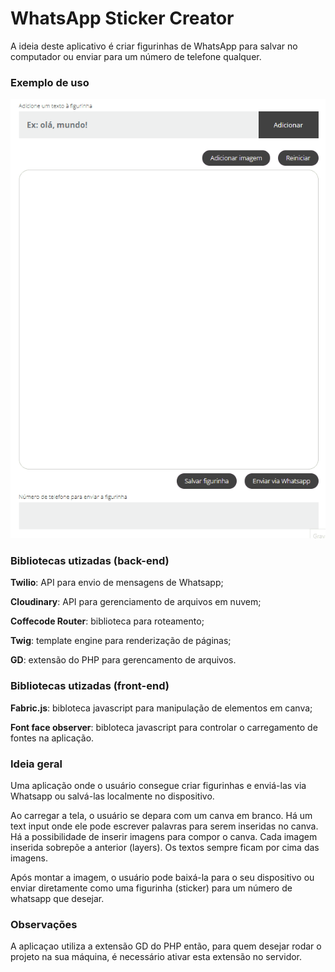 # WhatsApp Sticker Creator

A ideia deste aplicativo é criar figurinhas de WhatsApp para salvar no computador ou enviar para um número de telefone 
qualquer.

### Exemplo de uso
![Meu gif](whatsapp-sticker-creator.gif)

### Bibliotecas utizadas (back-end)
<p><b>Twilio</b>: API para envio de mensagens de Whatsapp;</p>
<p><b>Cloudinary</b>: API para gerenciamento de arquivos em nuvem;</p>
<p><b>Coffecode Router</b>: biblioteca para roteamento;</p>
<p><b>Twig</b>: template engine para renderização de páginas;</p>
<p><b>GD</b>: extensão do PHP para gerencamento de arquivos.</p>

### Bibliotecas utizadas (front-end)
<p><b>Fabric.js</b>: bibloteca javascript para manipulação de elementos em canva;</p>
<p><b>Font face observer</b>: bibloteca javascript para controlar o carregamento de fontes na aplicação.</p>

### Ideia geral

Uma aplicação onde o usuário consegue criar figurinhas e enviá-las via Whatsapp ou salvá-las localmente no dispositivo.

Ao carregar a tela, o usuário se depara com um canva em branco. Há um text input onde ele pode escrever palavras para
serem inseridas no canva. Há a possibilidade de inserir imagens para compor o canva. Cada imagem inserida sobrepõe a 
anterior (layers). Os textos sempre ficam por cima das imagens.

Após montar a imagem, o usuário pode baixá-la para o seu dispositivo ou enviar diretamente como uma figurinha (sticker)
para um número de whatsapp que desejar.

### Observações

A aplicaçao utiliza a extensão GD do PHP então, para quem desejar rodar o projeto na sua máquina, é necessário ativar 
esta extensão no servidor.
